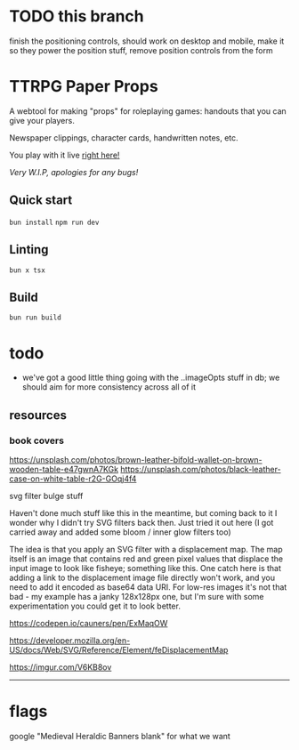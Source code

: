 # TODO this branch

finish the positioning controls, should work on desktop and mobile, make it so they power the position stuff, remove position controls from the form

# TTRPG Paper Props

A webtool for making "props" for roleplaying games: handouts that you can give your players.

Newspaper clippings, character cards, handwritten notes, etc.

You play with it live [right here!](https://handouts.tomg.cool/)

_Very W.I.P, apologies for any bugs!_

## Quick start

`bun install`
`npm run dev`

## Linting

`bun x tsx`

## Build

`bun run build`

# todo

- we've got a good little thing going with the ..imageOpts stuff in db; we should aim for more consistency across all of it

## resources

### book covers

https://unsplash.com/photos/brown-leather-bifold-wallet-on-brown-wooden-table-e47gwnA7KGk
https://unsplash.com/photos/black-leather-case-on-white-table-r2G-GOqj4f4

svg filter bulge stuff

Haven't done much stuff like this in the meantime, but coming back to it I wonder why I didn't try SVG filters back then. Just tried it out here (I got carried away and added some bloom / inner glow filters too)

The idea is that you apply an SVG filter with a displacement map. The map itself is an image that contains red and green pixel values that displace the input image to look like fisheye; something like this. One catch here is that adding a link to the displacement image file directly won't work, and you need to add it encoded as base64 data URI. For low-res images it's not that bad - my example has a janky 128x128px one, but I'm sure with some experimentation you could get it to look better.

https://codepen.io/cauners/pen/ExMaqOW

https://developer.mozilla.org/en-US/docs/Web/SVG/Reference/Element/feDisplacementMap

https://imgur.com/V6KB8ov

---

# flags

google "Medieval Heraldic Banners blank" for what we want
